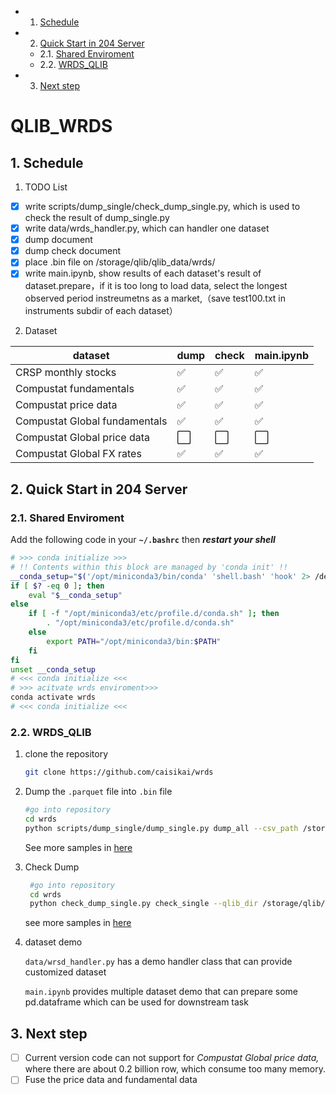 <!-- vscode-markdown-toc -->
* 1. [Schedule](#Schedule)
* 2. [Quick Start in 204 Server](#QuickStartin204Server)
	* 2.1. [Shared Enviroment](#SharedEnviroment)
	* 2.2. [WRDS_QLIB](#WRDS_QLIB)
* 3. [Next step](#Nextstep)

<!-- vscode-markdown-toc-config
	numbering=true
	autoSave=true
	/vscode-markdown-toc-config -->
<!-- /vscode-markdown-toc -->

# QLIB_WRDS
##  1. <a name='Schedule'></a>Schedule
1. TODO List
 - [x]  write scripts/dump_single/check_dump_single.py, which is used to check the result of dump_single.py
 - [x]  write data/wrds_handler.py, which can handler one dataset
 - [x]  dump document
 - [x]  dump check document
 - [x]  place .bin file on /storage/qlib/qlib_data/wrds/
 - [x]  write main.ipynb, show results of each dataset's result of dataset.prepare，if it is too long to load data, select the longest observed period instreumetns as a market,（save test100.txt in instruments subdir of each dataset）
2. Dataset
   
| dataset                        | dump | check | main.ipynb |
| ---------------------------- | ---- | ---- | ----|
| CRSP monthly stocks           | ✅    | ✅ |✅  |
| Compustat fundamentals        | ✅    | ✅ |✅  |
| Compustat price data          | ✅    | ✅ |✅  |
| Compustat Global fundamentals | ✅    | ✅ |✅  |
| Compustat Global price data   | ⬜️    | ⬜️ |⬜️  |
| Compustat Global FX rates     | ✅    | ✅ |✅  |



##  2. <a name='QuickStartin204Server'></a>Quick Start in 204 Server

###  2.1. <a name='SharedEnviroment'></a>Shared Enviroment

Add the following code in your **`~/.bashrc`** then ***restart your shell***

```bash
# >>> conda initialize >>>
# !! Contents within this block are managed by 'conda init' !!
__conda_setup="$('/opt/miniconda3/bin/conda' 'shell.bash' 'hook' 2> /dev/null)"
if [ $? -eq 0 ]; then
    eval "$__conda_setup"
else
    if [ -f "/opt/miniconda3/etc/profile.d/conda.sh" ]; then
        . "/opt/miniconda3/etc/profile.d/conda.sh"
    else
        export PATH="/opt/miniconda3/bin:$PATH"
    fi
fi
unset __conda_setup
# <<< conda initialize <<<
# >>> acitvate wrds enviroment>>>
conda activate wrds
# <<< conda initialize <<<
```

###  2.2. <a name='WRDS_QLIB'></a>WRDS_QLIB

1. clone the repository
   
    ```bash
    git clone https://github.com/caisikai/wrds
    ```
    
2. Dump the `.parquet` file into `.bin` file
   
    ```bash
    #go into repository
    cd wrds
    python scripts/dump_single/dump_single.py dump_all --csv_path /storage/wrds/crsp/sasdata/a_stock/msf.parquet --qlib_dir /storage/qlib/qlib_data/crsp/a_stock/msf_test --symbol_field_name permno --date_field_name date
    ```

    See more samples in [here](https://github.com/caisikai/wrds/blob/main/scripts/dump_single/readme.md)
    
3. Check Dump
   ```bash
    #go into repository
    cd wrds
    python check_dump_single.py check_single --qlib_dir /storage/qlib/qlib_data/wrds/comp/d_global/currency/g_exrt_mth/ --check_symbol_num -1 --parquet_path /storage/wrds/comp/sasdata/d_global/currency/g_exrt_mth.parquet
    ```

    see more samples in [here](https://github.com/caisikai/wrds/blob/main/scripts/dump_single/readme.md)
    
4. dataset demo
   
    `data/wrsd_handler.py` has a demo handler class that can provide customized dataset
    
    `main.ipynb` provides multiple dataset demo that can prepare some pd.dataframe which can be used for downstream task
    

##  3. <a name='Nextstep'></a>Next step

- [ ]  Current version code can not support for *Compustat Global price data,* where there are about 0.2 billion row, which consume too many memory.
- [ ]  Fuse the price data and fundamental data